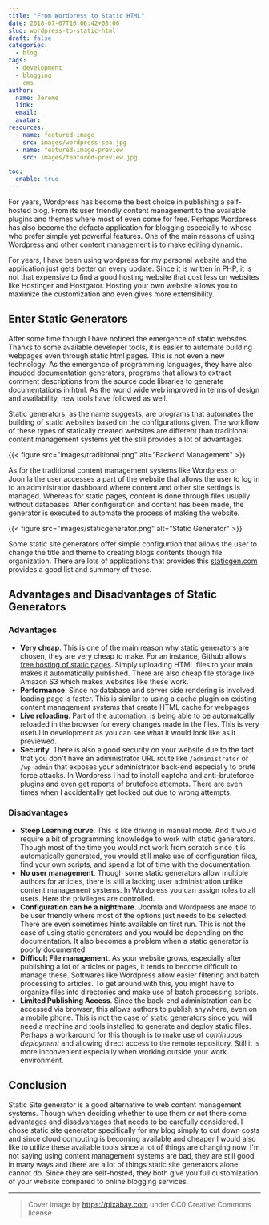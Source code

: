 ```yaml
---
title: "From Wordpress to Static HTML"
date: 2018-07-07T16:06:42+08:00
slug: wordpress-to-static-html
draft: false
categories:
  - blog
tags:
  - development
  - blogging
  - cms
author:
  name: Jereme
  link:
  email:
  avatar:
resources:
  - name: featured-image
    src: images/wordpress-sea.jpg
  - name: featured-image-preview
    src: images/featured-preview.jpg

toc:
  enable: true
---
```


For years, Wordpress has become the best choice in publishing a self-hosted blog. From its user friendly content management to the available plugins and themes where most of even come for free. Perhaps Wordpress has also become the defacto application for blogging especially to whose who prefer simple yet powerful features. One of the main reasons of using Wordpress and other content management is to make editing dynamic.

<!--more-->

For years, I have been using wordpress for my personal website and the application just gets better on every update. Since it is written in PHP, it is not that expensive to find a good hosting website that cost less on websites like Hostinger and Hostgator. Hosting your own website allows you to maximize the customization and even gives more extensibility.

## Enter Static Generators

After some time though I have noticed the emergence of static websites. Thanks to some available developer tools, it is easier to automate building webpages even through static html pages. This is not even a new technology. As the emergence of programming languages, they have also incuded documentation generators, programs that allows to extract comment descriptions from the source code libraries to generate documentations in html. As the world wide web improved in terms of design and availability, new tools have followed as well.

Static generators, as the name suggests, are programs that automates the building of static websites based on the configurations given. The workflow of these types of statically created websites are different than traditional content management systems yet the still provides a lot of advantages.

{{< figure src="images/traditional.png" alt="Backend Management" >}}

As for the traditional content management systems like Wordpress or Joomla the user accesses a part of the website that allows the user to log in to an administrator dashboard where content and other site settings is managed. Whereas for static pages, content is done through files usually without databases. After configuration and content has been made, the generator is executed to automate the process of making the website.

{{< figure src="images/staticgenerator.png" alt="Static Generator" >}}

Some static site generators offer simple configurtion that allows the user to change the title and theme to creating blogs contents though file organization. There are lots of applications that provides this [staticgen.com](https://staticgen.com) provides a good list and summary of these.

## Advantages and Disadvantages of Static Generators

### Advantages

- **Very cheap**. This is one of the main reason why static generators are chosen, they are very cheap to make. For an instance, Github allows [free hosting of static pages](https://pages.github.com/). Simply uploading HTML files to your main makes it automatically published. There are also cheap file storage like Amazon S3 which makes websites like these work.
- **Performance**. Since no database and server side rendering is involved, loading page is faster. This is similar to using a cache plugin on existing content management systems that create HTML cache for webpages
- **Live reloading**. Part of the automation, is being able to be automatcally reloaded in the browser for every changes made in the files. This is very useful in development as you can see what it would look like as it previewed.
- **Security**. There is also a good security on your website due to the fact that you don't have an administrator URL route like `/administrator` or `/wp-admin` that exposes your administrator back-end especially to brute force attacks. In Wordpress I had to install captcha and anti-bruteforce plugins and even get reports of brutefoce attempts. There are even times when I accidentally get locked out due to wrong attempts.

### Disadvantages

- **Steep Learning curve**. This is like driving in manual mode. And it would require a bit of programming knowledge to work with static generators. Though most of the time you would not work from scratch since it is automatically generated, you would still make use of configuration files, find your own scripts, and spend a lot of time with the documentation.
- **No user management**. Though some static generators allow multiple authors for articles, there is still a lacking user administration unlike content management systems. In Wordpress you can assign roles to all users. Here the privileges are controlled.
- **Configuration can be a nightmare**. Joomla and Wordpress are made to be user friendly where most of the options just needs to be selected. There are even sometimes hints available on first run. This is not the case of using static generators and you would be depending on the documentation. It also becomes a problem when a static generator is poorly documented.
- **Difficult File management**. As your website grows, especially after publishing a lot of articles or pages, it tends to become difficult to manage these. Softwares like Wordpress allow easier filtering and batch processing to articles. To get around with this, you might have to organize files into directories and make use of batch processing scripts.
- **Limited Publishing Access**. Since the back-end administration can be accessed via browser, this allows authors to publish anywhere, even on a mobile phone. This is not the case of static generators since you will need a machine and tools installed to generate and deploy static files. Perhaps a workaround for this though is to make use of _continuous deployment_ and allowing direct access to the remote repository. Still it is more inconvenient especially when working outside your work environment.

## Conclusion

Static Site generator is a good alternative to web content management systems. Though when deciding whether to use them or not there some advantages and disadvantages that needs to be carefully considered. I chose static site generator specifically for my blog simply to cut down costs and since cloud computing is becoming available and cheaper I would also like to utilize these available tools since a lot of things are changing now. I'm not saying using content management systems are bad, they are still good in many ways and there are a lot of things static site generators alone cannot do. Since they are self-hosted, they both give you full customization of your website compared to online blogging services.

---

> Cover image by https://pixabay.com under CC0 Creative Commons license
